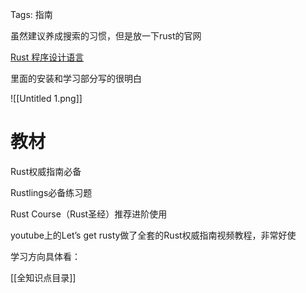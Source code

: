 Tags: 指南

虽然建议养成搜索的习惯，但是放一下rust的官网

[Rust 程序设计语言](https://www.rust-lang.org/zh-CN/)

里面的安装和学习部分写的很明白

![[Untitled 1.png]]
# 教材

Rust权威指南必备

Rustlings必备练习题

Rust Course（Rust圣经）推荐进阶使用

youtube上的Let’s get rusty做了全套的Rust权威指南视频教程，非常好使

学习方向具体看：

[[全知识点目录]]